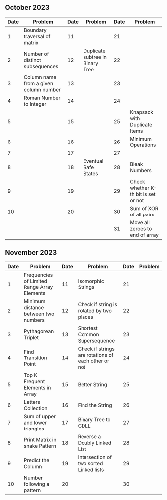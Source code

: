 #

## October 2023

| Date | Problem                                | Date | Problem                          | Date | Problem                              |
| ---- | -------------------------------------- | ---- | -------------------------------- | ---- | ------------------------------------ |
| 1    | Boundary traversal of matrix           | 11   |                                  | 21   |                                      |
| 2    | Number of distinct subsequences        | 12   | Duplicate subtree in Binary Tree | 22   |                                      |
| 3    | Column name from a given column number | 13   |                                  | 23   |                                      |
| 4    | Roman Number to Integer                | 14   |                                  | 24   |                                      |
| 5    |                                        | 15   |                                  | 25   | Knapsack with Duplicate Items        |
| 6    |                                        | 16   |                                  | 26   | Minimum Operations                   |
| 7    |                                        | 17   |                                  | 27   |                                      |
| 8    |                                        | 18   | Eventual Safe States             | 28   | Bleak Numbers                        |
| 9    |                                        | 19   |                                  | 29   | Check whether K-th bit is set or not |
| 10   |                                        | 20   |                                  | 30   | Sum of XOR of all pairs              |
|      |                                        |      |                                  | 31   | Move all zeroes to end of array      |

## November 2023

| Date | Problem                                     | Date | Problem                                             | Date | Problem |
| ---- | ------------------------------------------- | ---- | --------------------------------------------------- | ---- | ------- |
| 1    | Frequencies of Limited Range Array Elements | 11   | Isomorphic Strings                                  | 21   |         |
| 2    | Minimum distance between two numbers        | 12   | Check if string is rotated by two places            | 22   |         |
| 3    | Pythagorean Triplet                         | 13   | Shortest Common Supersequence                       | 23   |         |
| 4    | Find Transition Point                       | 14   | Check if strings are rotations of each other or not | 24   |         |
| 5    | Top K Frequent Elements in Array            | 15   | Better String                                       | 25   |         |
| 6    | Letters Collection                          | 16   | Find the String                                     | 26   |         |
| 7    | Sum of upper and lower triangles            | 17   | Binary Tree to CDLL                                 | 27   |         |
| 8    | Print Matrix in snake Pattern               | 18   | Reverse a Doubly Linked List                        | 28   |         |
| 9    | Predict the Column                          | 19   | Intersection of two sorted Linked lists             | 29   |         |
| 10   | Number following a pattern                  | 20   |                                                     | 30   |         |
